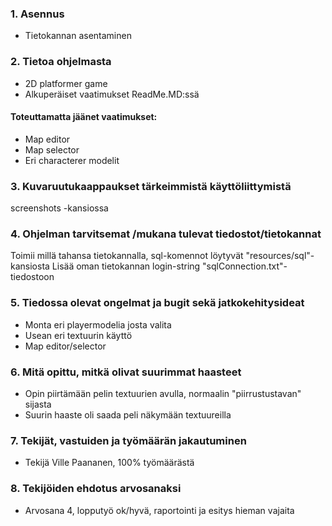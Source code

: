 ### 1. Asennus
  - Tietokannan asentaminen

### 2. Tietoa ohjelmasta
- 2D platformer game
- Alkuperäiset vaatimukset ReadMe.MD:ssä

#### Toteuttamatta jäänet vaatimukset:
  - Map editor
  - Map selector
  - Eri characterer modelit

### 3. Kuvaruutukaappaukset tärkeimmistä käyttöliittymistä
  screenshots -kansiossa

### 4. Ohjelman tarvitsemat /mukana tulevat tiedostot/tietokannat
Toimii millä tahansa tietokannalla, sql-komennot löytyvät "resources/sql"-kansiosta
Lisää oman tietokannan login-string "sqlConnection.txt"-tiedostoon

### 5. Tiedossa olevat ongelmat ja bugit sekä jatkokehitysideat
  - Monta eri playermodelia josta valita
  - Usean eri textuurin käyttö
  - Map editor/selector

### 6. Mitä opittu, mitkä olivat suurimmat haasteet
  - Opin piirtämään pelin textuurien avulla, normaalin "piirrustustavan" sijasta
  - Suurin haaste oli saada peli näkymään textuureilla

### 7. Tekijät, vastuiden ja työmäärän jakautuminen
  - Tekijä Ville Paananen, 100% työmäärästä

### 8. Tekijöiden ehdotus arvosanaksi
  - Arvosana 4, lopputyö ok/hyvä, raportointi ja esitys hieman vajaita
